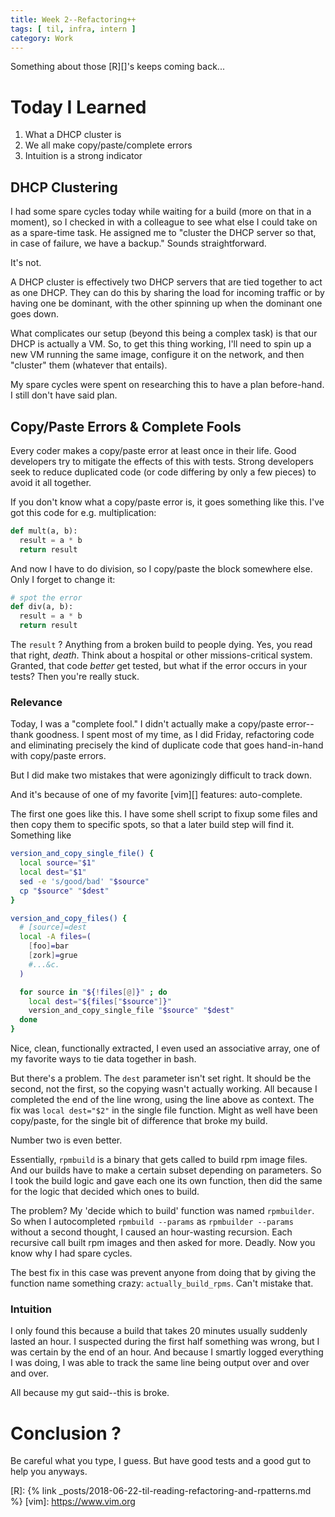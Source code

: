 ```yaml
---
title: Week 2--Refactoring++
tags: [ til, infra, intern ]
category: Work
---
```


Something about those [R][]'s keeps coming back...

# Today I Learned

1. What a DHCP cluster is
2. We all make copy/paste/complete errors
3. Intuition is a strong indicator

## DHCP Clustering

I had some spare cycles today while waiting for a build (more on that in a
moment), so I checked in with a colleague to see what else I could take on as a
spare-time task. He assigned me to "cluster the DHCP server so that, in case of
failure, we have a backup." Sounds straightforward.

It's not.

A DHCP cluster is effectively two DHCP servers that are tied together to act as
one DHCP. They can do this by sharing the load for incoming traffic or by having
one be dominant, with the other spinning up when the dominant one goes down.

What complicates our setup (beyond this being a complex task) is that our DHCP
is actually a VM. So, to get this thing working, I'll need to spin up a new VM
running the same image, configure it on the network, and then "cluster" them
(whatever that entails).

My spare cycles were spent on researching this to have a plan before-hand. I
still don't have said plan.

## Copy/Paste Errors & Complete Fools

Every coder makes a copy/paste error at least once in their life. Good
developers try to mitigate the effects of this with tests. Strong developers
seek to reduce duplicated code (or code differing by only a few pieces) to avoid
it all together.

If you don't know what a copy/paste error is, it goes something like this. I've
got this code for e.g. multiplication:

```python
def mult(a, b):
  result = a * b
  return result
```

And now I have to do division, so I copy/paste the block somewhere else. Only I
forget to change it:

```python
# spot the error
def div(a, b):
  result = a * b
  return result
```

The `result` ? Anything from a broken build to people dying. Yes, you read that
right, *death*. Think about a hospital or other missions-critical system.
Granted, that code *better* get tested, but what if the error occurs in your
tests? Then you're really stuck.

### Relevance

Today, I was a "complete fool." I didn't actually make a copy/paste error--thank
goodness. I spent most of my time, as I did Friday, refactoring code and
eliminating precisely the kind of duplicate code that goes hand-in-hand with
copy/paste errors.

But I did make two mistakes that were agonizingly difficult to track down.

And it's because of one of my favorite [vim][] features: auto-complete.

The first one goes like this. I have some shell script to fixup some files and
then copy them to specific spots, so that a later build step will find it.
Something like

```bash
version_and_copy_single_file() {
  local source="$1"
  local dest="$1"
  sed -e 's/good/bad' "$source"
  cp "$source" "$dest"
}

version_and_copy_files() {
  # [source]=dest
  local -A files=(
    [foo]=bar
    [zork]=grue
    #...&c.
  )

  for source in "${!files[@]}" ; do
    local dest="${files["$source"]}"
    version_and_copy_single_file "$source" "$dest"
  done
}
```

Nice, clean, functionally extracted, I even used an associative array, one of my
favorite ways to tie data together in bash.

But there's a problem. The `dest` parameter isn't set right. It should be the
second, not the first, so the copying wasn't actually working. All because I
completed the end of the line wrong, using the line above as context. The fix
was `local dest="$2"` in the single file function. Might as well have been
copy/paste, for the single bit of difference that broke my build.

Number two is even better.

Essentially, `rpmbuild` is a binary that gets called to build rpm image files.
And our builds have to make a certain subset depending on parameters. So I took
the build logic and gave each one its own function, then did the same for the
logic that decided which ones to build.

The problem? My 'decide which to build' function was named `rpmbuilder`. So when
I autocompleted `rpmbuild --params` as `rpmbuilder --params` without a second
thought, I caused an hour-wasting recursion. Each recursive call built rpm
images and then asked for more. Deadly. Now you know why I had spare cycles.

The best fix in this case was prevent anyone from doing that by giving the
function name something crazy: `actually_build_rpms`. Can't mistake that.

### Intuition

I only found this because a build that takes 20 minutes usually suddenly lasted
an hour. I suspected during the first half something was wrong, but I was
certain by the end of an hour. And because I smartly logged everything I was
doing, I was able to track the same line being output over and over and over.

All because my gut said--this is broke.

# Conclusion ?

Be careful what you type, I guess. But have good tests and a good gut to help
you anyways.

[R]: {% link _posts/2018-06-22-til-reading-refactoring-and-rpatterns.md %}
[vim]: https://www.vim.org
